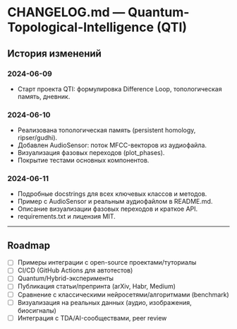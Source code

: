# CHANGELOG.md — Quantum-Topological-Intelligence (QTI)

## История изменений

### 2024-06-09
- Старт проекта QTI: формулировка Difference Loop, топологическая память, дневник.

### 2024-06-10
- Реализована топологическая память (persistent homology, ripser/gudhi).
- Добавлен AudioSensor: поток MFCC-векторов из аудиофайла.
- Визуализация фазовых переходов (plot_phases).
- Покрытие тестами основных компонентов.

### 2024-06-11
- Подробные docstrings для всех ключевых классов и методов.
- Пример с AudioSensor и реальным аудиофайлом в README.md.
- Описание визуализации фазовых переходов и краткое API.
- requirements.txt и лицензия MIT.

---

## Roadmap

- [ ] Примеры интеграции с open-source проектами/туториалы
- [ ] CI/CD (GitHub Actions для автотестов)
- [ ] Quantum/Hybrid-эксперименты
- [ ] Публикация статьи/препринта (arXiv, Habr, Medium)
- [ ] Сравнение с классическими нейросетями/алгоритмами (benchmark)
- [ ] Визуализация на реальных данных (аудио, изображения, биосигналы)
- [ ] Интеграция с TDA/AI-сообществами, peer review 